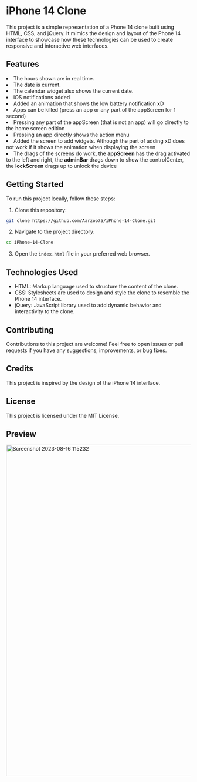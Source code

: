 # iPhone 14 Clone
This project is a simple representation of a Phone 14 clone built using HTML, CSS, and jQuery. It mimics the design and layout of the Phone 14 interface to showcase how these technologies can be used to create responsive and interactive web interfaces.

## Features
<li>The hours shown are in real time.</li>
<li>The date is current.</li>
<li>The calendar widget also shows the current date.</li>
<li>iOS notifications added</li>
<li>Added an animation that shows the low battery notification xD</li>
<li>Apps can be killed (press an app or any part of the appScreen for 1 second)</li>
<li>Pressing any part of the appScreen (that is not an app) will go directly to the home screen edition</li>
<li>Pressing an app directly shows the action menu</li>
<li>Added the screen to add widgets. Although the part of adding xD does not work if it shows the animation when displaying the screen</li>
<li>The drags of the screens do work, the <b>appScreen</b> has the drag activated to the left and right, the <b>adminBar</b> drags down to show the controlCenter, the <b>lockScreen</b> drags up to unlock the device</li>

## Getting Started
To run this project locally, follow these steps:

1. Clone this repository:

```bash
git clone https://github.com/Aarzoo75/iPhone-14-Clone.git
```
2. Navigate to the project directory:
```bash
cd iPhone-14-Clone
```
3. Open the `index.html` file in your preferred web browser.

## Technologies Used
* HTML: Markup language used to structure the content of the clone.
* CSS: Stylesheets are used to design and style the clone to resemble the Phone 14 interface.
* jQuery: JavaScript library used to add dynamic behavior and interactivity to the clone.

## Contributing
Contributions to this project are welcome! Feel free to open issues or pull requests if you have any suggestions, improvements, or bug fixes.

## Credits
This project is inspired by the design of the iPhone 14 interface.

## License
This project is licensed under the MIT License.

## Preview
<img width="902" alt="Screenshot 2023-08-16 115232" src="https://github.com/Aarzoo75/iPhone-14-Clone/assets/59678435/90848445-e059-4b1b-8ee1-8a7a8da85919">
